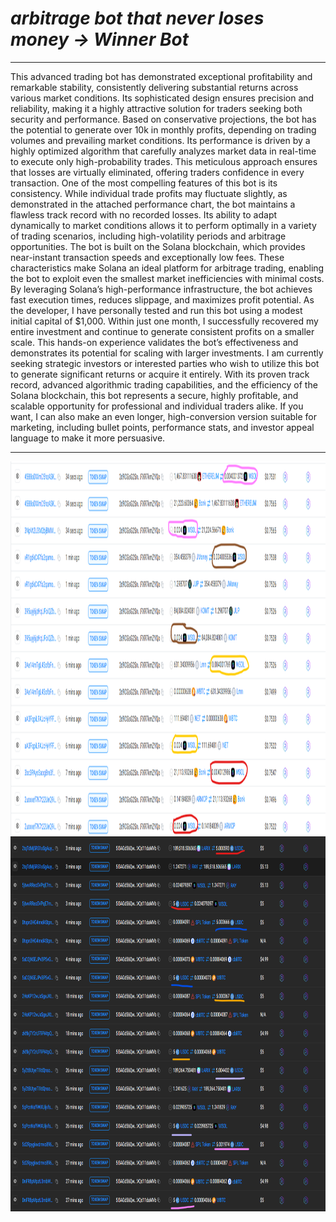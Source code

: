 # <i>arbitrage bot that never loses money -> Winner Bot</i>

<hr />

This advanced trading bot has demonstrated exceptional profitability and remarkable stability, consistently delivering substantial returns across various market conditions. Its sophisticated design ensures precision and reliability, making it a highly attractive solution for traders seeking both security and performance. Based on conservative projections, the bot has the potential to generate over 10k in monthly profits, depending on trading volumes and prevailing market conditions. Its performance is driven by a highly optimized algorithm that carefully analyzes market data in real-time to execute only high-probability trades. This meticulous approach ensures that losses are virtually eliminated, offering traders confidence in every transaction. One of the most compelling features of this bot is its consistency. While individual trade profits may fluctuate slightly, as demonstrated in the attached performance chart, the bot maintains a flawless track record with no recorded losses. Its ability to adapt dynamically to market conditions allows it to perform optimally in a variety of trading scenarios, including high-volatility periods and arbitrage opportunities. The bot is built on the Solana blockchain, which provides near-instant transaction speeds and exceptionally low fees. These characteristics make Solana an ideal platform for arbitrage trading, enabling the bot to exploit even the smallest market inefficiencies with minimal costs. By leveraging Solana’s high-performance infrastructure, the bot achieves fast execution times, reduces slippage, and maximizes profit potential. As the developer, I have personally tested and run this bot using a modest initial capital of $1,000. Within just one month, I successfully recovered my entire investment and continue to generate consistent profits on a smaller scale. This hands-on experience validates the bot’s effectiveness and demonstrates its potential for scaling with larger investments. I am currently seeking strategic investors or interested parties who wish to utilize this bot to generate significant returns or acquire it entirely. With its proven track record, advanced algorithmic trading capabilities, and the efficiency of the Solana blockchain, this bot represents a secure, highly profitable, and scalable opportunity for professional and individual traders alike. If you want, I can also make an even longer, high-conversion version suitable for marketing, including bullet points, performance stats, and investor appeal language to make it more persuasive.
<hr />

<img align="right" width="1000px" height="600px" src="https://github.com/osmi61/Winner-s-trading-solana-fastspeed-arbitrage-bot-that-never-loses-money/blob/main/sources/1.png">
<img align="right" width="1000px" height="600px" src="https://github.com/osmi61/Winner-s-trading-solana-fastspeed-arbitrage-bot-that-never-loses-money/blob/main/sources/4.png">
